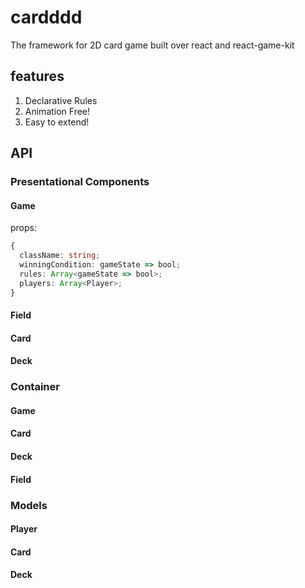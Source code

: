 # cardddd

The framework for 2D card game built over react and react-game-kit

## features

1. Declarative Rules
2. Animation Free!
3. Easy to extend!

## API

### Presentational Components

#### Game

props:
```ts
{
  className: string;
  winningCondition: gameState => bool;
  rules: Array<gameState => bool>;
  players: Array<Player>;
}
```

#### Field

#### Card

#### Deck

### Container

#### Game

#### Card

#### Deck

#### Field

### Models

#### Player

#### Card

#### Deck